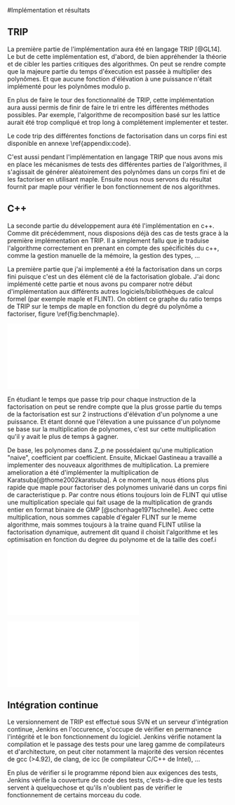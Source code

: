 #Implémentation et résultats

## TRIP

La première partie de l'implémentation aura été en langage TRIP [@GL14]. Le but de cette implémentation est, d'abord, de
bien appréhender la théorie et de cibler les parties critiques des algorithmes. On peut se rendre compte que la majeure partie
du temps d'éxecution est passée à multiplier des polynômes. Et que aucune fonction d'élévation à une puissance n'était implémenté
pour les polynômes modulo p.

En plus de faire le tour des fonctionnalité de TRIP, cette implémentation aura aussi permis de finir de faire le tri entre les
différentes méthodes possibles. Par exemple, l'algorithme de recomposition basé sur les lattice aurait été trop
compliqué et trop long à complétement implementer et tester.

Le code trip des différentes fonctions de factorisation dans un corps fini est disponible en annexe \ref{appendix:code}.

C'est aussi pendant l'implémentation en langage TRIP que nous avons mis en place les mécanismes de tests des différentes parties de l'algorithmes,
il s'agissait de générer aléatoirement des polynômes dans un corps fini et de les factoriser en utilisant maple. Ensuite nous nous servons
du résultat fournit par maple pour vérifier le bon fonctionnement de nos algorithmes.

## C++

La seconde partie du développement aura été l'implémentation en c++. Comme dit précédemment, nous disposions déjà des
cas de tests grace à la première implémentation en TRIP. Il a simplement fallu que je traduise l'algorithme correctement
en prenant en compte des spécificités du c++, comme la gestion manuelle de la mémoire, la gestion des types, ...

La première partie que j'ai implementé a été la factorisation dans un corps fini puisque c'est un des élément clé de la
factorisation globale. J'ai donc implémenté cette partie et nous avons pu comparer notre début d'implémentation aux
différents autres logiciels/bibliothèques de calcul formel (par exemple maple et FLINT). On obtient ce graphe du ratio
temps de TRIP sur le temps de maple en fonction du degré du polynôme a factoriser, figure \ref{fig:benchmaple}.

![Comparaison avec maple - avant optimisation \label{fig:benchmaple}](res/benchmaple_old.pdf)

En étudiant le temps que passe trip pour chaque instruction de la factorisation on peut se
rendre compte que la plus grosse partie du temps de la factorisation est sur 2 instructions d'élévation
d'un polynome a une puissance. Et étant donné que l'élevation a une puissance d'un polynome se base sur la multiplication
de polynomes, c'est sur cette multiplication qu'il y avait le plus de temps à gagner.

De base, les polynomes dans Z_p ne possédaient qu'une multiplication "naive", coefficient par coefficient.
Ensuite, Mickael Gastineau a travaillé a implementer des nouveaux algorithmes de multiplication. La premiere amelioration
a été d'implémenter la multiplication de Karatsuba[@thome2002karatsuba]. A ce moment la, nous étions plus rapide que maple
pour factoriser des polynomes univarié dans un corps fini de caracteristique p. Par contre nous étions toujours loin de FLINT qui utlise
une multiplication speciale qui fait usage de la multiplication de grands entier en format binaire de GMP [@schonhage1971schnelle].
Avec cette multiplication, nous sommes capable d'égaler FLINT sur le meme algorithme, mais sommes toujours à la traine quand FLINT
utilise la factorisation dynamique, autrement dit quand il choisit l'algorithme et les optimisation en fonction du degree du polynome
et de la taille des coef.i


![Comparaison avec maple - après optimisation \label{fig:benchmaple2}](res/benchmaple_new.pdf)

![Comparaison avec flint \label{fig:flint}](res/benchflint.pdf)

## Intégration continue

Le versionnement de TRIP est effectué sous SVN et un serveur d'intégration continue, Jenkins en l'occurence, s'occupe de
vérifier en permanence l'intégrité et le bon fonctionnement du logiciel. Jenkins vérifie notament la compilation et le
passage des tests pour une lareg gamme de compilateurs et d'architecture, on peut citer notamment la majorité des version récentes
de gcc (>4.92), de clang, de icc (le compilateur C/C++ de Intel), ...

En plus de vérifier si le programme répond bien aux exigences des tests, Jenkins vérifie la couverture de code des tests, c'ests-à-dire
que les tests servent à quelquechose et qu'ils n'oublient pas de vérifier le fonctionnement de certains morceau du code.

